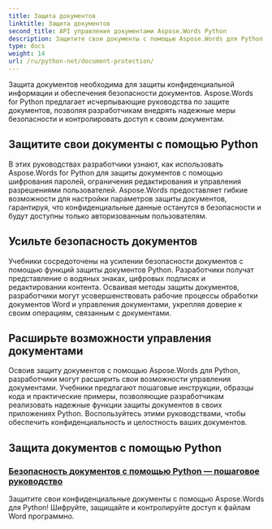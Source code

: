 ```yaml
---
title: Защита документов
linktitle: Защита документов
second_title: API управления документами Aspose.Words Python
description: Защитите свои документы с помощью Aspose.Words для Python! Реализуйте шифрование паролей, разрешений пользователей и цифровых подписей для надежной защиты документов.
type: docs
weight: 14
url: /ru/python-net/document-protection/
---
```

Защита документов необходима для защиты конфиденциальной информации и обеспечения безопасности документов. Aspose.Words for Python предлагает исчерпывающие руководства по защите документов, позволяя разработчикам внедрять надежные меры безопасности и контролировать доступ к своим документам.

## Защитите свои документы с помощью Python

В этих руководствах разработчики узнают, как использовать Aspose.Words for Python для защиты документов с помощью шифрования паролей, ограничения редактирования и управления разрешениями пользователей. Aspose.Words предоставляет гибкие возможности для настройки параметров защиты документов, гарантируя, что конфиденциальные данные останутся в безопасности и будут доступны только авторизованным пользователям.

## Усильте безопасность документов

Учебники сосредоточены на усилении безопасности документов с помощью функций защиты документов Python. Разработчики получат представление о водяных знаках, цифровых подписях и редактировании контента. Осваивая методы защиты документов, разработчики могут усовершенствовать рабочие процессы обработки документов Word и управления документами, укрепляя доверие к своим операциям, связанным с документами.

## Расширьте возможности управления документами

Освоив защиту документов с помощью Aspose.Words для Python, разработчики могут расширить свои возможности управления документами. Учебники предлагают пошаговые инструкции, образцы кода и практические примеры, позволяющие разработчикам реализовать надежные функции защиты документов в своих приложениях Python. Воспользуйтесь этими руководствами, чтобы обеспечить конфиденциальность и целостность ваших документов.

## Защита документов с помощью Python
### [Безопасность документов с помощью Python — пошаговое руководство](./document-security-python/)
Защитите свои конфиденциальные документы с помощью Aspose.Words для Python! Шифруйте, защищайте и контролируйте доступ к файлам Word программно.
